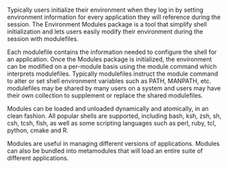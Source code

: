 Typically users initialize their environment when they log in by setting environment information for every application they will reference during the session. The Environment Modules package is a tool that simplify shell initialization and lets users easily modify their environment during the session with modulefiles.

Each modulefile contains the information needed to configure the shell for an application. Once the Modules package is initialized, the environment can be modified on a per-module basis using the module command which interprets modulefiles. Typically modulefiles instruct the module command to alter or set shell environment variables such as PATH, MANPATH, etc. modulefiles may be shared by many users on a system and users may have their own collection to supplement or replace the shared modulefiles.

Modules can be loaded and unloaded dynamically and atomically, in an clean fashion. All popular shells are supported, including bash, ksh, zsh, sh, csh, tcsh, fish, as well as some scripting languages such as perl, ruby, tcl, python, cmake and R.

Modules are useful in managing different versions of applications. Modules can also be bundled into metamodules that will load an entire suite of different applications.
